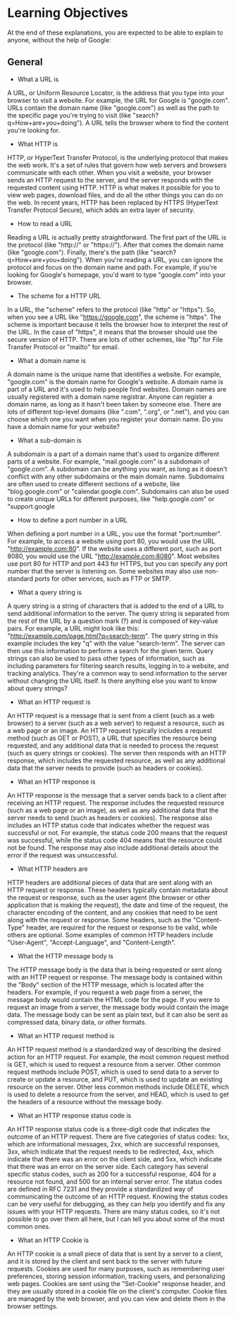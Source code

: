 # Learning Objectives

At the end of these explanations, you are expected to be able to explain to anyone, without the help of Google:

## General

- What a URL is

A URL, or Uniform Resource Locator, is the address that you type into your browser to visit a website. For example, the URL for Google is "google.com". URLs contain the domain name (like "google.com") as well as the path to the specific page you're trying to visit (like "search?q=How+are+you+doing"). A URL tells the browser where to find the content you're looking for.

- What HTTP is

HTTP, or HyperText Transfer Protocol, is the underlying protocol that makes the web work. It's a set of rules that govern how web servers and browsers communicate with each other. When you visit a website, your browser sends an HTTP request to the server, and the server responds with the requested content using HTTP. HTTP is what makes it possible for you to view web pages, download files, and do all the other things you can do on the web. In recent years, HTTP has been replaced by HTTPS (HyperText Transfer Protocol Secure), which adds an extra layer of security.

- How to read a URL

Reading a URL is actually pretty straightforward. The first part of the URL is the protocol (like "http://" or "https://"). After that comes the domain name (like "google.com"). Finally, there's the path (like "search?q=How+are+you+doing"). When you're reading a URL, you can ignore the protocol and focus on the domain name and path. For example, if you're looking for Google's homepage, you'd want to type "google.com" into your browser.

- The scheme for a HTTP URL

In a URL, the "scheme" refers to the protocol (like "http" or "https"). So, when you see a URL like "https://google.com", the scheme is "https". The scheme is important because it tells the browser how to interpret the rest of the URL. In the case of "https", it means that the browser should use the secure version of HTTP. There are lots of other schemes, like "ftp" for File Transfer Protocol or "mailto" for email.

- What a domain name is

A domain name is the unique name that identifies a website. For example, "google.com" is the domain name for Google's website. A domain name is part of a URL and it's used to help people find websites. Domain names are usually registered with a domain name registrar. Anyone can register a domain name, as long as it hasn't been taken by someone else. There are lots of different top-level domains (like ".com", ".org", or ".net"), and you can choose which one you want when you register your domain name. Do you have a domain name for your website?

- What a sub-domain is

A subdomain is a part of a domain name that's used to organize different parts of a website. For example, "mail.google.com" is a subdomain of "google.com". A subdomain can be anything you want, as long as it doesn't conflict with any other subdomains or the main domain name. Subdomains are often used to create different sections of a website, like "blog.google.com" or "calendar.google.com". Subdomains can also be used to create unique URLs for different purposes, like "help.google.com" or "support.google

- How to define a port number in a URL

When defining a port number in a URL, you use the format "port:number". For example, to access a website using port 80, you would use the URL "http://example.com:80". If the website uses a different port, such as port 8080, you would use the URL "http://example.com:8080". Most websites use port 80 for HTTP and port 443 for HTTPS, but you can specify any port number that the server is listening on. Some websites may also use non-standard ports for other services, such as FTP or SMTP.

- What a query string is

A query string is a string of characters that is added to the end of a URL to send additional information to the server. The query string is separated from the rest of the URL by a question mark (?) and is composed of key-value pairs. For example, a URL might look like this: "http://example.com/page.html?q=search-term". The query string in this example includes the key "q" with the value "search-term". The server can then use this information to perform a search for the given term. Query strings can also be used to pass other types of information, such as including parameters for filtering search results, logging in to a website, and tracking analytics. They're a common way to send information to the server without changing the URL itself. Is there anything else you want to know about query strings?

- What an HTTP request is

An HTTP request is a message that is sent from a client (such as a web browser) to a server (such as a web server) to request a resource, such as a web page or an image. An HTTP request typically includes a request method (such as GET or POST), a URL that specifies the resource being requested, and any additional data that is needed to process the request (such as query strings or cookies). The server then responds with an HTTP response, which includes the requested resource, as well as any additional data that the server needs to provide (such as headers or cookies).

- What an HTTP response is

An HTTP response is the message that a server sends back to a client after receiving an HTTP request. The response includes the requested resource (such as a web page or an image), as well as any additional data that the server needs to send (such as headers or cookies). The response also includes an HTTP status code that indicates whether the request was successful or not. For example, the status code 200 means that the request was successful, while the status code 404 means that the resource could not be found. The response may also include additional details about the error if the request was unsuccessful.

- What HTTP headers are

HTTP headers are additional pieces of data that are sent along with an HTTP request or response. These headers typically contain metadata about the request or response, such as the user agent (the browser or other application that is making the request), the date and time of the request, the character encoding of the content, and any cookies that need to be sent along with the request or response. Some headers, such as the "Content-Type" header, are required for the request or response to be valid, while others are optional. Some examples of common HTTP headers include "User-Agent", "Accept-Language", and "Content-Length".

- What the HTTP message body is

The HTTP message body is the data that is being requested or sent along with an HTTP request or response. The message body is contained within the "Body" section of the HTTP message, which is located after the headers. For example, if you request a web page from a server, the message body would contain the HTML code for the page. If you were to request an image from a server, the message body would contain the image data. The message body can be sent as plain text, but it can also be sent as compressed data, binary data, or other formats.

- What an HTTP request method is

An HTTP request method is a standardized way of describing the desired action for an HTTP request. For example, the most common request method is GET, which is used to request a resource from a server. Other common request methods include POST, which is used to send data to a server to create or update a resource, and PUT, which is used to update an existing resource on the server. Other less common methods include DELETE, which is used to delete a resource from the server, and HEAD, which is used to get the headers of a resource without the message body.

- What an HTTP response status code is

An HTTP response status code is a three-digit code that indicates the outcome of an HTTP request. There are five categories of status codes: 1xx, which are informational messages, 2xx, which are successful responses, 3xx, which indicate that the request needs to be redirected, 4xx, which indicate that there was an error on the client side, and 5xx, which indicate that there was an error on the server side. Each category has several specific status codes, such as 200 for a successful response, 404 for a resource not found, and 500 for an internal server error. The status codes are defined in RFC 7231 and they provide a standardized way of communicating the outcome of an HTTP request. Knowing the status codes can be very useful for debugging, as they can help you identify and fix any issues with your HTTP requests. There are many status codes, so it's not possible to go over them all here, but I can tell you about some of the most common ones.

- What an HTTP Cookie is

An HTTP cookie is a small piece of data that is sent by a server to a client, and it is stored by the client and sent back to the server with future requests. Cookies are used for many purposes, such as remembering user preferences, storing session information, tracking users, and personalizing web pages. Cookies are sent using the "Set-Cookie" response header, and they are usually stored in a cookie file on the client's computer. Cookie files are managed by the web browser, and you can view and delete them in the browser settings.
